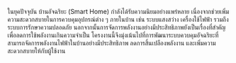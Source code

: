 ในยุคปัจจุบัน บ้านอัจฉริยะ (Smart Home) กำลังได้รับความนิยมอย่างแพร่หลาย เนื่องจากช่วยเพิ่มความสะดวกสบายในการควบคุมอุปกรณ์ต่าง ๆ ภายในบ้าน เช่น ระบบแสงสว่าง เครื่องใช้ไฟฟ้า รวมถึงระบบการรักษาความปลอดภัย นอกจากนั้นการจัดการพลังงานอย่างมีประสิทธิภาพยังเป็นเรื่องที่สำคัญเพื่อลดการใช้พลังงานเกินความจำเป็น โครงงานนี้จึงมุ่งเน้นไปที่การพัฒนาระบบควบคุมอัจฉริยะที่สามารถจัดการพลังงานไฟฟ้าในบ้านอย่างมีประสิทธิภาพ ลดการสิ้นเปลืองพลังงาน และเพิ่มความสะดวกสบายให้กับผู้ใช้งาน


